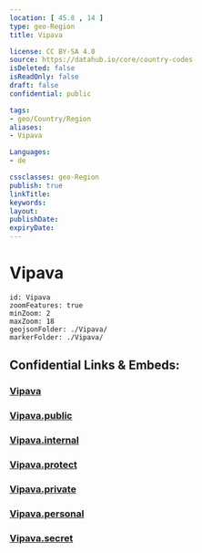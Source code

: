 ```yaml
---
location: [ 45.8 , 14 ] 
type: geo-Region
title: Vipava

license: CC BY-SA 4.0
source: https://datahub.io/core/country-codes
isDeleted: false
isReadOnly: false
draft: false
confidential: public

tags:
- geo/Country/Region
aliases:
- Vipava

Languages:
- de

cssclasses: geo-Region
publish: true
linkTitle: 
keywords: 
layout: 
publishDate: 
expiryDate: 
---
```


# Vipava

```leaflet
id: Vipava
zoomFeatures: true 
minZoom: 2 
maxZoom: 18
geojsonFolder: ./Vipava/
markerFolder: ./Vipava/
```


## Confidential Links & Embeds: 

### [Vipava](/_Standards/Earth/Continent/Europe/Europe~Central/Slovenia/Regions~Slovenia/Goriška/counties~Goriška/Vipava.md) 

### [Vipava.public](/_public/Earth/Continent/Europe/Europe~Central/Slovenia/Regions~Slovenia/Goriška/counties~Goriška/Vipava.public.md) 

### [Vipava.internal](/_internal/Earth/Continent/Europe/Europe~Central/Slovenia/Regions~Slovenia/Goriška/counties~Goriška/Vipava.internal.md) 

### [Vipava.protect](/_protect/Earth/Continent/Europe/Europe~Central/Slovenia/Regions~Slovenia/Goriška/counties~Goriška/Vipava.protect.md) 

### [Vipava.private](/_private/Earth/Continent/Europe/Europe~Central/Slovenia/Regions~Slovenia/Goriška/counties~Goriška/Vipava.private.md) 

### [Vipava.personal](/_personal/Earth/Continent/Europe/Europe~Central/Slovenia/Regions~Slovenia/Goriška/counties~Goriška/Vipava.personal.md) 

### [Vipava.secret](/_secret/Earth/Continent/Europe/Europe~Central/Slovenia/Regions~Slovenia/Goriška/counties~Goriška/Vipava.secret.md)

